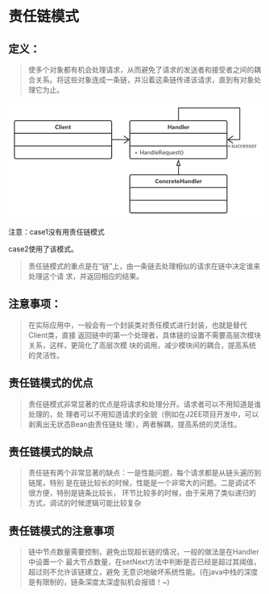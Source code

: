 # 责任链模式
## **定义：**
> 使多个对象都有机会处理请求，从而避免了请求的发送者和接受者之间的耦合关系。将这些对象连成一条链，并沿着这条链传递该请求，直到有对象处理它为止。

![image-20201203172303732](img/chain/image-20201203172303732.png)

注意：case1没有用责任链模式

case2使用了该模式。

> 责任链模式的重点是在“链”上，由一条链去处理相似的请求在链中决定谁来处理这个请
求，并返回相应的结果。

## **注意事项：**
>在实际应用中，一般会有一个封装类对责任模式进行封装，也就是替代Client类，直接
返回链中的第一个处理者，具体链的设置不需要高层次模块关系，这样，更简化了高层次模
块的调用，减少模块间的耦合，提高系统的灵活性。

## **责任链模式的优点**
>责任链模式非常显著的优点是将请求和处理分开。请求者可以不用知道是谁处理的，处
 理者可以不用知道请求的全貌（例如在J2EE项目开发中，可以剥离出无状态Bean由责任链处
 理），两者解耦，提高系统的灵活性。

## **责任链模式的缺点** 
 > 责任链有两个非常显著的缺点：一是性能问题，每个请求都是从链头遍历到链尾，特别
  是在链比较长的时候，性能是一个非常大的问题。二是调试不很方便，特别是链条比较长，
  环节比较多的时候，由于采用了类似递归的方式，调试的时候逻辑可能比较复杂

## **责任链模式的注意事项**
> 链中节点数量需要控制，避免出现超长链的情况，一般的做法是在Handler中设置一个
  最大节点数量，在setNext方法中判断是否已经是超过其阈值，超过则不允许该链建立，避免
  无意识地破坏系统性能。(在java中栈的深度是有限制的，链条深度太深虚拟机会报错！~)